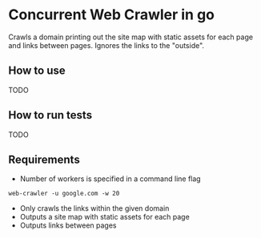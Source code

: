 # Concurrent Web Crawler in go

Crawls a domain printing out the site map with static assets for each page and links between pages. Ignores the links to the "outside".

## How to use

TODO

## How to run tests

TODO

## Requirements

- Number of workers is specified in a command line flag

```
web-crawler -u google.com -w 20
```

- Only crawls the links within the given domain
- Outputs a site map with static assets for each page
- Outputs links between pages
